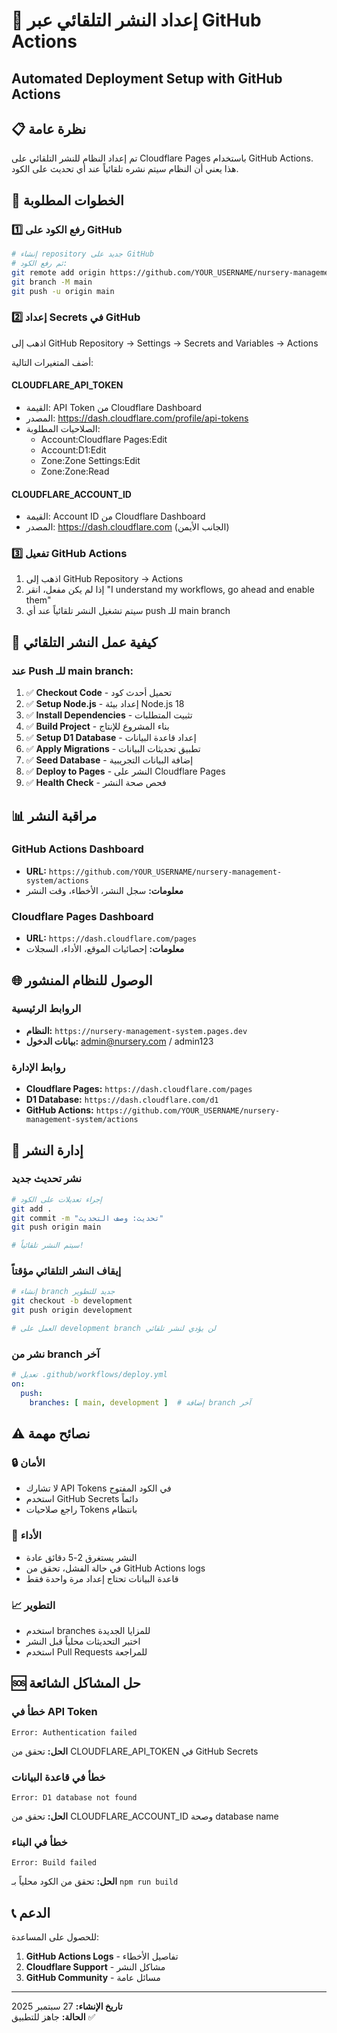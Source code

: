 # 🚀 إعداد النشر التلقائي عبر GitHub Actions
## Automated Deployment Setup with GitHub Actions

## 📋 نظرة عامة

تم إعداد النظام للنشر التلقائي على Cloudflare Pages باستخدام GitHub Actions. هذا يعني أن النظام سيتم نشره تلقائياً عند أي تحديث على الكود.

## 🔑 الخطوات المطلوبة

### 1️⃣ **رفع الكود على GitHub**

```bash
# إنشاء repository جديد على GitHub
# ثم رفع الكود:
git remote add origin https://github.com/YOUR_USERNAME/nursery-management-system.git
git branch -M main
git push -u origin main
```

### 2️⃣ **إعداد Secrets في GitHub**

اذهب إلى GitHub Repository → Settings → Secrets and Variables → Actions

أضف المتغيرات التالية:

#### **CLOUDFLARE_API_TOKEN**
- القيمة: API Token من Cloudflare Dashboard
- المصدر: https://dash.cloudflare.com/profile/api-tokens
- الصلاحيات المطلوبة:
  - Account:Cloudflare Pages:Edit
  - Account:D1:Edit
  - Zone:Zone Settings:Edit
  - Zone:Zone:Read

#### **CLOUDFLARE_ACCOUNT_ID**
- القيمة: Account ID من Cloudflare Dashboard
- المصدر: https://dash.cloudflare.com (الجانب الأيمن)

### 3️⃣ **تفعيل GitHub Actions**

1. اذهب إلى GitHub Repository → Actions
2. إذا لم يكن مفعل، انقر "I understand my workflows, go ahead and enable them"
3. سيتم تشغيل النشر تلقائياً عند أي push للـ main branch

## 🔄 كيفية عمل النشر التلقائي

### عند Push للـ main branch:
1. ✅ **Checkout Code** - تحميل أحدث كود
2. ✅ **Setup Node.js** - إعداد بيئة Node.js 18
3. ✅ **Install Dependencies** - تثبيت المتطلبات
4. ✅ **Build Project** - بناء المشروع للإنتاج
5. ✅ **Setup D1 Database** - إعداد قاعدة البيانات
6. ✅ **Apply Migrations** - تطبيق تحديثات البيانات
7. ✅ **Seed Database** - إضافة البيانات التجريبية
8. ✅ **Deploy to Pages** - النشر على Cloudflare Pages
9. ✅ **Health Check** - فحص صحة النشر

## 📊 مراقبة النشر

### GitHub Actions Dashboard
- **URL:** `https://github.com/YOUR_USERNAME/nursery-management-system/actions`
- **معلومات:** سجل النشر، الأخطاء، وقت النشر

### Cloudflare Pages Dashboard  
- **URL:** `https://dash.cloudflare.com/pages`
- **معلومات:** إحصائيات الموقع، الأداء، السجلات

## 🌐 الوصول للنظام المنشور

### الروابط الرئيسية
- **النظام:** `https://nursery-management-system.pages.dev`
- **بيانات الدخول:** admin@nursery.com / admin123

### روابط الإدارة
- **Cloudflare Pages:** `https://dash.cloudflare.com/pages`
- **D1 Database:** `https://dash.cloudflare.com/d1`
- **GitHub Actions:** `https://github.com/YOUR_USERNAME/nursery-management-system/actions`

## 🔧 إدارة النشر

### نشر تحديث جديد
```bash
# إجراء تعديلات على الكود
git add .
git commit -m "تحديث: وصف التحديث"
git push origin main

# سيتم النشر تلقائياً!
```

### إيقاف النشر التلقائي مؤقتاً
```bash
# إنشاء branch جديد للتطوير
git checkout -b development
git push origin development

# العمل على development branch لن يؤدي لنشر تلقائي
```

### نشر من branch آخر
```yaml
# تعديل .github/workflows/deploy.yml
on:
  push:
    branches: [ main, development ]  # إضافة branch آخر
```

## ⚠️ نصائح مهمة

### 🔒 الأمان
- لا تشارك API Tokens في الكود المفتوح
- استخدم GitHub Secrets دائماً
- راجع صلاحيات Tokens بانتظام

### 🚀 الأداء
- النشر يستغرق 2-5 دقائق عادة
- في حالة الفشل، تحقق من GitHub Actions logs
- قاعدة البيانات تحتاج إعداد مرة واحدة فقط

### 📈 التطوير
- استخدم branches للمزايا الجديدة
- اختبر التحديثات محلياً قبل النشر
- استخدم Pull Requests للمراجعة

## 🆘 حل المشاكل الشائعة

### خطأ في API Token
```
Error: Authentication failed
```
**الحل:** تحقق من CLOUDFLARE_API_TOKEN في GitHub Secrets

### خطأ في قاعدة البيانات  
```
Error: D1 database not found
```
**الحل:** تحقق من CLOUDFLARE_ACCOUNT_ID وصحة database name

### خطأ في البناء
```
Error: Build failed
```
**الحل:** تحقق من الكود محلياً بـ `npm run build`

## 📞 الدعم

للحصول على المساعدة:
1. **GitHub Actions Logs** - تفاصيل الأخطاء
2. **Cloudflare Support** - مشاكل النشر
3. **GitHub Community** - مسائل عامة

---

**تاريخ الإنشاء:** 27 سبتمبر 2025  
**الحالة:** جاهز للتطبيق ✅